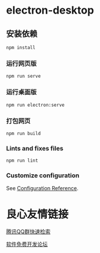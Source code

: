   
# electron-desktop

## 安装依赖
```
npm install
```

### 运行网页版
```
npm run serve
```
### 运行桌面版
```
npm run electron:serve
```

### 打包网页
```
npm run build
```

### Lints and fixes files
```
npm run lint
```

### Customize configuration
See [Configuration Reference](https://cli.vuejs.org/config/).


 # 良心友情链接

[腾讯QQ群快速检索](http://u.720life.cn/s/8cf73f7c)

[软件免费开发论坛](http://u.720life.cn/s/bbb01dc0)